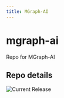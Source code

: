 ```yaml
---
title: MGraph-AI
---
```


# mgraph-ai
Repo for MGraph-AI


## Repo details

![Current Release](https://img.shields.io/badge/release-v0.0.2-blue)

